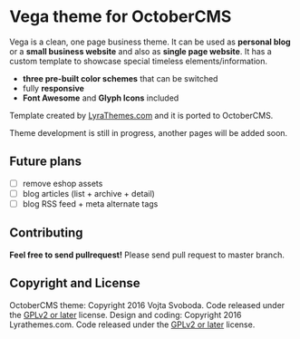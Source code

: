 # Vega theme for OctoberCMS

Vega is a clean, one page business theme. It can be used as **personal blog** or a **small business website** and also 
as **single page website**. It has a custom template to showcase special timeless elements/information.

- **three pre-built color schemes** that can be switched
- fully **responsive**
- **Font Awesome** and **Glyph Icons** included

Template created by [LyraThemes.com](https://www.lyrathemes.com/vega/) and it is ported to OctoberCMS.

Theme development is still in progress, another pages will be added soon.

## Future plans

- [ ] remove eshop assets
- [ ] blog articles (list + archive + detail)
- [ ] blog RSS feed + meta alternate tags

## Contributing

**Feel free to send pullrequest!** Please send pull request to master branch.

## Copyright and License

OctoberCMS theme: Copyright 2016 Vojta Svoboda. Code released under the [GPLv2 or later](https://www.gnu.org/licenses/gpl.html) license.
Design and coding: Copyright 2016 Lyrathemes.com. Code released under the [GPLv2 or later](https://www.gnu.org/licenses/gpl.html) license.
